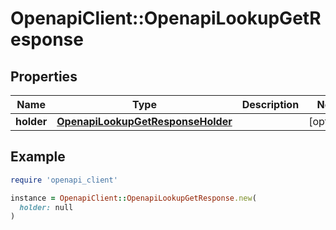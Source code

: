 # OpenapiClient::OpenapiLookupGetResponse

## Properties

| Name | Type | Description | Notes |
| ---- | ---- | ----------- | ----- |
| **holder** | [**OpenapiLookupGetResponseHolder**](OpenapiLookupGetResponseHolder.md) |  | [optional] |

## Example

```ruby
require 'openapi_client'

instance = OpenapiClient::OpenapiLookupGetResponse.new(
  holder: null
)
```

